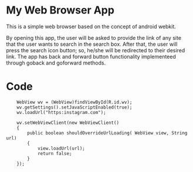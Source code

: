 # My Web Browser App

   This is a simple web browser based on the concept of android webkit.
   
   
   By opening this app, the user will be asked to provide the link of any site that the user wants to search in the search box.
   After that, the user will press the search icon button; so, he/she will be redirected to their desired link. The app has back and forward button functionality       implementeed through goback and goforward methods.
   
   # Code
      
        
       
        WebView wv = (WebView)findViewById(R.id.wv);
        wv.getSettings().setJavaScriptEnabled(true);
        wv.loadUrl("https:instagram.com");

        wv.setWebViewClient(new WebViewClient()
        {
            public boolean shouldOverrideUrlLoading( WebView view, String url)
            {
                view.loadUrl(url);
                return false;
            }
        });
   
